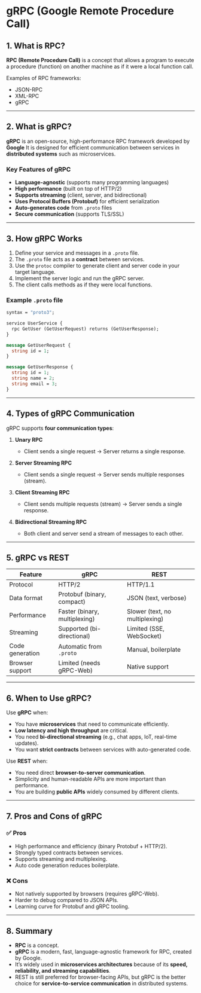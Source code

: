 # gRPC (Google Remote Procedure Call)

## 1. What is RPC?
**RPC (Remote Procedure Call)** is a concept that allows a program to execute a procedure (function) on another machine as if it were a local function call.

Examples of RPC frameworks:
- JSON-RPC
- XML-RPC
- gRPC
-----

## 2. What is gRPC?
**gRPC** is an open-source, high-performance RPC framework developed by **Google** 
It is designed for efficient communication between services in **distributed systems** such as microservices.

### Key Features of gRPC
- **Language-agnostic** (supports many programming languages)
- **High performance** (built on top of HTTP/2)
- **Supports streaming** (client, server, and bidirectional)
- **Uses Protocol Buffers (Protobuf)** for efficient serialization
- **Auto-generates code** from `.proto` files
- **Secure communication** (supports TLS/SSL)

----

## 3. How gRPC Works
1. Define your service and messages in a `.proto` file.
2. The `.proto` file acts as a **contract** between services.
3. Use the `protoc` compiler to generate client and server code in your target language.
4. Implement the server logic and run the gRPC server.
5. The client calls methods as if they were local functions.

### Example `.proto` file
```proto
syntax = "proto3";

service UserService {
  rpc GetUser (GetUserRequest) returns (GetUserResponse);
}

message GetUserRequest {
  string id = 1;
}

message GetUserResponse {
  string id = 1;
  string name = 2;
  string email = 3;
}
```

---

## 4. Types of gRPC Communication
gRPC supports **four communication types**:

1. **Unary RPC**
   - Client sends a single request → Server returns a single response.

2. **Server Streaming RPC**
   - Client sends a single request → Server sends multiple responses (stream).

3. **Client Streaming RPC**
   - Client sends multiple requests (stream) → Server sends a single response.

4. **Bidirectional Streaming RPC**
   - Both client and server send a stream of messages to each other.

---

## 5. gRPC vs REST
| Feature              | gRPC                              | REST                    |
|-----------------------|-----------------------------------|-------------------------|
| Protocol              | HTTP/2                           | HTTP/1.1                |
| Data format           | Protobuf (binary, compact)       | JSON (text, verbose)    |
| Performance           | Faster (binary, multiplexing)    | Slower (text, no multiplexing) |
| Streaming             | Supported (bi-directional)       | Limited (SSE, WebSocket) |
| Code generation       | Automatic from `.proto`          | Manual, boilerplate     |
| Browser support       | Limited (needs gRPC-Web)         | Native support          |

---

## 6. When to Use gRPC?
Use **gRPC** when:
- You have **microservices** that need to communicate efficiently.
- **Low latency and high throughput** are critical.
- You need **bi-directional streaming** (e.g., chat apps, IoT, real-time updates).
- You want **strict contracts** between services with auto-generated code.

Use **REST** when:
- You need direct **browser-to-server communication**.
- Simplicity and human-readable APIs are more important than performance.
- You are building **public APIs** widely consumed by different clients.

---

## 7. Pros and Cons of gRPC

### ✅ Pros
- High performance and efficiency (binary Protobuf + HTTP/2).
- Strongly typed contracts between services.
- Supports streaming and multiplexing.
- Auto code generation reduces boilerplate.

### ❌ Cons
- Not natively supported by browsers (requires gRPC-Web).
- Harder to debug compared to JSON APIs.
- Learning curve for Protobuf and gRPC tooling.

---

## 8. Summary
- **RPC** is a concept.  
- **gRPC** is a modern, fast, language-agnostic framework for RPC, created by Google.  
- It’s widely used in **microservices architectures** because of its **speed, reliability, and streaming capabilities**.  
- REST is still preferred for browser-facing APIs, but gRPC is the better choice for **service-to-service communication** in distributed systems. 
